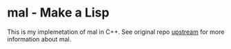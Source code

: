 # mal - Make a Lisp

This is my implemetation of mal in C++.
See original repo [upstream](https://github.com/kanaka/mal) for more information about mal.